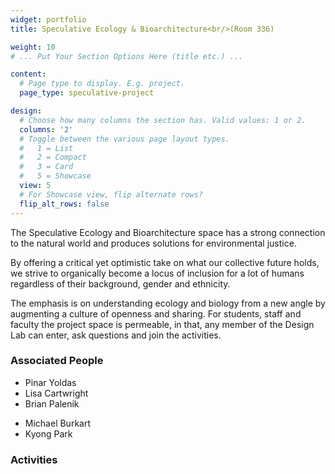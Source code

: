 ```yaml
---
widget: portfolio
title: Speculative Ecology & Bioarchitecture<br/>(Room 336)

weight: 10
# ... Put Your Section Options Here (title etc.) ...

content:
  # Page type to display. E.g. project.
  page_type: speculative-project

design:
  # Choose how many columns the section has. Valid values: 1 or 2.
  columns: '2'
  # Toggle between the various page layout types.
  #   1 = List
  #   2 = Compact  
  #   3 = Card
  #   5 = Showcase
  view: 5
  # For Showcase view, flip alternate rows?
  flip_alt_rows: false
---
```

The Speculative Ecology and Bioarchitecture space has a strong connection to the natural world and produces solutions for environmental justice. 

By offering a critical yet optimistic take on what our collective future holds, we strive to organically become a locus of inclusion for a lot of humans regardless of their background, gender and ethnicity. 

The  emphasis is on understanding ecology and biology from a new angle by augmenting a culture of openness and sharing. For students, staff and faculty the project space is permeable, in that, any member of the Design Lab can enter, ask questions and join the activities.


### Associated People
<div class="row">
  <div class="col-sm-4" markdown="1">
    <ul>
      <li>Pinar Yoldas</li>
      <li>Lisa Cartwright</li>
      <li>Brian Palenik</li>
    </ul>
    </div>
  <div class="col-sm-4" markdown="1">
    <ul>
      <li>Michael Burkart</li>
      <li>Kyong Park</li>
    </ul>
  </div>
</div>

### Activities
<br/>





